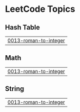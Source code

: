 

<!---LeetCode Topics Start-->
# LeetCode Topics
## Hash Table
|  |
| ------- |
| [0013-roman-to-integer](https://github.com/bandish1304/bandish1304/tree/master/0013-roman-to-integer) |
## Math
|  |
| ------- |
| [0013-roman-to-integer](https://github.com/bandish1304/bandish1304/tree/master/0013-roman-to-integer) |
## String
|  |
| ------- |
| [0013-roman-to-integer](https://github.com/bandish1304/bandish1304/tree/master/0013-roman-to-integer) |
<!---LeetCode Topics End-->